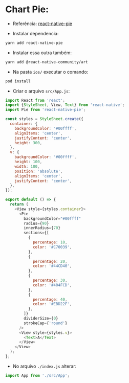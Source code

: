 # Chart Pie:
- Referência: [react-native-pie](https://github.com/nihgwu/react-native-pie#readme)

- Instalar dependencia:

```bash
yarn add react-native-pie
```

- Instalar essa outra também:

```bash
yarn add @react-native-community/art
```

- Na pasta `ios/` executar o comando:

```bash
pod install
```

- Criar o arquivo `src/App.js`:

```js
import React from 'react';
import {StyleSheet, View, Text} from 'react-native';
import Pie from 'react-native-pie';

const styles = StyleSheet.create({
  container: {
    backgroundColor: '#00ffff',
    alignItems: 'center',
    justifyContent: 'center',
    height: 300,
  },
  v: {
    backgroundColor: '#00ffff',
    height: 100,
    width: 100,
    position: 'absolute',
    alignItems: 'center',
    justifyContent: 'center',
  },
});

export default () => {
  return (
    <View style={styles.container}>
      <Pie
        backgroundColor="#00ffff"
        radius={90}
        innerRadius={70}
        sections={[
          {
            percentage: 10,
            color: '#C70039',
          },
          {
            percentage: 20,
            color: '#44CD40',
          },
          {
            percentage: 30,
            color: '#404FCD',
          },
          {
            percentage: 40,
            color: '#EBD22F',
          },
        ]}
        dividerSize={0}
        strokeCap={'round'}
      />
      <View style={styles.v}>
        <Text>A</Text>
      </View>
    </View>
  );
};

```

- No arquivo `./index.js` alterar:

```js
import App from './src/App';
```